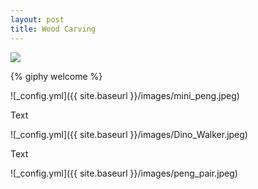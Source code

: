 ```yaml
---
layout: post
title: Wood Carving 
---
```


<img class="gifplayer" src="images/Carvings_carve.gif" />
 
<script>
	$('.gifplayer').gifplayer();
</script>

{% giphy welcome %}

![_config.yml]({{ site.baseurl }}/images/mini_peng.jpeg)

Text

![_config.yml]({{ site.baseurl }}/images/Dino_Walker.jpeg)

Text

![_config.yml]({{ site.baseurl }}/images/peng_pair.jpeg)
